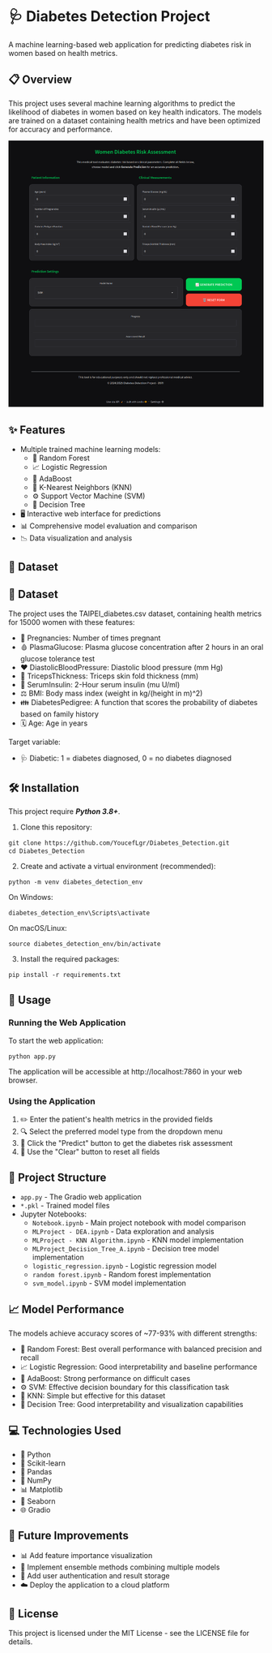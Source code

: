 # 🩺 Diabetes Detection Project

A machine learning-based web application for predicting diabetes risk in women based on health metrics.

## 📋 Overview

This project uses several machine learning algorithms to predict the likelihood of diabetes in women based on key health indicators. The models are trained on a dataset containing health metrics and have been optimized for accuracy and performance.

![Gradio Web App](image/README/webapp.png)

## ✨ Features

- Multiple trained machine learning models:
  - 🌲 Random Forest
  - 📈 Logistic Regression
  - 🔄 AdaBoost
  - 🧠 K-Nearest Neighbors (KNN)
  - ⚙️ Support Vector Machine (SVM)
  - 🌳 Decision Tree
- 🖥️ Interactive web interface for predictions
- 📊 Comprehensive model evaluation and comparison
- 📉 Data visualization and analysis

## 💾 Dataset

## 💾 Dataset

The project uses the TAIPEI_diabetes.csv dataset, containing health metrics for 15000 women with these features:

- 🤰 Pregnancies: Number of times pregnant
- 🩸 PlasmaGlucose: Plasma glucose concentration after 2 hours in an oral glucose tolerance test
- ❤️ DiastolicBloodPressure: Diastolic blood pressure (mm Hg)
- 📏 TricepsThickness: Triceps skin fold thickness (mm)
- 💉 SerumInsulin: 2-Hour serum insulin (mu U/ml)
- ⚖️ BMI: Body mass index (weight in kg/(height in m)^2)
- 👪 DiabetesPedigree: A function that scores the probability of diabetes based on family history
- 🗓️ Age: Age in years

Target variable:
- 🩺 Diabetic: 1 = diabetes diagnosed, 0 = no diabetes diagnosed

## 🛠️ Installation

This project require *****Python 3.8+*****. 

1. Clone this repository:

```
git clone https://github.com/YoucefLgr/Diabetes_Detection.git
cd Diabetes_Detection
```

2. Create and activate a virtual environment (recommended):

```
python -m venv diabetes_detection_env
```

On Windows:
```
diabetes_detection_env\Scripts\activate
```

On macOS/Linux:
```
source diabetes_detection_env/bin/activate
```

3. Install the required packages:

```
pip install -r requirements.txt
```

## 🚀 Usage

### Running the Web Application

To start the web application:

```
python app.py
```

The application will be accessible at http://localhost:7860 in your web browser.

### Using the Application

1. ✏️ Enter the patient's health metrics in the provided fields
2. 🔍 Select the preferred model type from the dropdown menu
3. 🔮 Click the "Predict" button to get the diabetes risk assessment
4. 🔄 Use the "Clear" button to reset all fields

## 📁 Project Structure

- `app.py` - The Gradio web application
- `*.pkl` - Trained model files
- Jupyter Notebooks:
  - `Notebook.ipynb` - Main project notebook with model comparison
  - `MLProject - DEA.ipynb` - Data exploration and analysis
  - `MLProject - KNN Algorithm.ipynb` - KNN model implementation
  - `MLProject_Decision_Tree_A.ipynb` - Decision tree model implementation
  - `logistic_regression.ipynb` - Logistic regression model
  - `random forest.ipynb` - Random forest implementation
  - `svm_model.ipynb` - SVM model implementation

## 📈 Model Performance

The models achieve accuracy scores of ~77-93% with different strengths:
- 🌲 Random Forest: Best overall performance with balanced precision and recall
- 📈 Logistic Regression: Good interpretability and baseline performance
- 🔄 AdaBoost: Strong performance on difficult cases
- ⚙️ SVM: Effective decision boundary for this classification task
- 🧠 KNN: Simple but effective for this dataset
- 🌳 Decision Tree: Good interpretability and visualization capabilities

## 💻 Technologies Used

- 🐍 Python
- 🧪 Scikit-learn
- 🐼 Pandas
- 🔢 NumPy
- 📊 Matplotlib
- 🌊 Seaborn
- 🌐 Gradio

## 🔮 Future Improvements

- 📊 Add feature importance visualization
- 🤝 Implement ensemble methods combining multiple models
- 🔐 Add user authentication and result storage
- ☁️ Deploy the application to a cloud platform

## 📜 License

This project is licensed under the MIT License - see the LICENSE file for details.